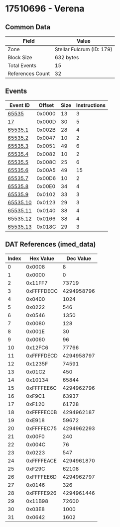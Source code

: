 # 17510696 - Verena

## Common Data

| Field            | Value                     |
|------------------|---------------------------|
| Zone             | Stellar Fulcrum (ID: 179) |
| Block Size       | 632 bytes                 |
| Total Events     | 15                        |
| References Count | 32                        |

## Events

| Event ID                  | Offset   |   Size |   Instructions |
|---------------------------|----------|--------|----------------|
| [65535](./65535.md)       | 0x0000   |     13 |              3 |
| [17](./17.md)             | 0x000D   |     30 |              5 |
| [65535.1](./65535.1.md)   | 0x002B   |     28 |              4 |
| [65535.2](./65535.2.md)   | 0x0047   |     10 |              2 |
| [65535.3](./65535.3.md)   | 0x0051   |     49 |              6 |
| [65535.4](./65535.4.md)   | 0x0082   |     10 |              2 |
| [65535.5](./65535.5.md)   | 0x008C   |     25 |              6 |
| [65535.6](./65535.6.md)   | 0x00A5   |     49 |             15 |
| [65535.7](./65535.7.md)   | 0x00D6   |     10 |              2 |
| [65535.8](./65535.8.md)   | 0x00E0   |     34 |              4 |
| [65535.9](./65535.9.md)   | 0x0102   |     33 |              3 |
| [65535.10](./65535.10.md) | 0x0123   |     29 |              3 |
| [65535.11](./65535.11.md) | 0x0140   |     38 |              4 |
| [65535.12](./65535.12.md) | 0x0166   |     38 |              4 |
| [65535.13](./65535.13.md) | 0x018C   |     29 |              3 |

## DAT References (imed_data)

|   Index | Hex Value   |   Dec Value |
|---------|-------------|-------------|
|       0 | 0x0008      |           8 |
|       1 | 0x0000      |           0 |
|       2 | 0x11FF7     |       73719 |
|       3 | 0xFFFFDECC  |  4294958796 |
|       4 | 0x0400      |        1024 |
|       5 | 0x0222      |         546 |
|       6 | 0x0546      |        1350 |
|       7 | 0x0080      |         128 |
|       8 | 0x001E      |          30 |
|       9 | 0x0060      |          96 |
|      10 | 0x12FC6     |       77766 |
|      11 | 0xFFFFDECD  |  4294958797 |
|      12 | 0x1235F     |       74591 |
|      13 | 0x01C2      |         450 |
|      14 | 0x10134     |       65844 |
|      15 | 0xFFFFEE6C  |  4294962796 |
|      16 | 0xF9C1      |       63937 |
|      17 | 0xF120      |       61728 |
|      18 | 0xFFFFEC0B  |  4294962187 |
|      19 | 0xE918      |       59672 |
|      20 | 0xFFFFEC75  |  4294962293 |
|      21 | 0x00F0      |         240 |
|      22 | 0x004C      |          76 |
|      23 | 0x0223      |         547 |
|      24 | 0xFFFFEACE  |  4294961870 |
|      25 | 0xF29C      |       62108 |
|      26 | 0xFFFFEE6D  |  4294962797 |
|      27 | 0x0146      |         326 |
|      28 | 0xFFFFE926  |  4294961446 |
|      29 | 0x11B98     |       72600 |
|      30 | 0x03E8      |        1000 |
|      31 | 0x0642      |        1602 |
